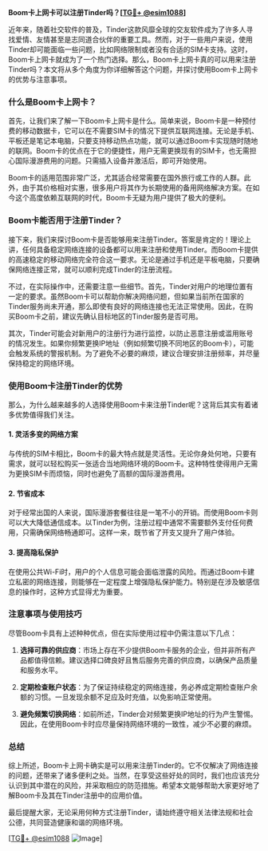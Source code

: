 **Boom卡上网卡可以注册Tinder吗？[[TG💪+ @esim1088](https://t.me/s/esim1088)]**

近年来，随着社交软件的普及，Tinder这款风靡全球的交友软件成为了许多人寻找爱情、友情甚至是志同道合伙伴的重要工具。然而，对于一些用户来说，使用Tinder却可能面临一些问题，比如网络限制或者没有合适的SIM卡支持。这时，Boom卡上网卡就成为了一个热门选择。那么，Boom卡上网卡真的可以用来注册Tinder吗？本文将从多个角度为你详细解答这个问题，并探讨使用Boom卡上网卡的优势与注意事项。

### 什么是Boom卡上网卡？

首先，让我们来了解一下Boom卡上网卡是什么。简单来说，Boom卡是一种预付费的移动数据卡，它可以在不需要SIM卡的情况下提供互联网连接。无论是手机、平板还是笔记本电脑，只要支持移动热点功能，就可以通过Boom卡实现随时随地的联网。Boom卡的优点在于它的便捷性，用户无需更换现有的SIM卡，也无需担心国际漫游费用的问题。只需插入设备并激活后，即可开始使用。

Boom卡的适用范围非常广泛，尤其适合经常需要在国外旅行或工作的人群。此外，由于其价格相对实惠，很多用户将其作为长期使用的备用网络解决方案。在如今这个高度依赖互联网的时代，Boom卡无疑为用户提供了极大的便利。

### Boom卡能否用于注册Tinder？

接下来，我们来探讨Boom卡是否能够用来注册Tinder。答案是肯定的！理论上讲，任何具备稳定网络连接的设备都可以用来注册和使用Tinder。而Boom卡提供的高速稳定的移动网络完全符合这一要求。无论是通过手机还是平板电脑，只要确保网络连接正常，就可以顺利完成Tinder的注册流程。

不过，在实际操作中，还需要注意一些细节。首先，Tinder对用户的地理位置有一定的要求。虽然Boom卡可以帮助你解决网络问题，但如果当前所在国家的Tinder服务尚未开通，那么即使有良好的网络连接也无法正常使用。因此，在购买Boom卡之前，建议先确认目标地区的Tinder服务是否可用。

其次，Tinder可能会对新用户的注册行为进行监控，以防止恶意注册或滥用账号的情况发生。如果你频繁更换IP地址（例如频繁切换不同地区的Boom卡），可能会触发系统的警报机制。为了避免不必要的麻烦，建议合理安排注册频率，并尽量保持稳定的网络环境。

### 使用Boom卡注册Tinder的优势

那么，为什么越来越多的人选择使用Boom卡来注册Tinder呢？这背后其实有着诸多优势值得我们关注。

#### 1. 灵活多变的网络方案

与传统的SIM卡相比，Boom卡的最大特点就是灵活性。无论你身处何地，只要有需求，就可以轻松购买一张适合当地网络环境的Boom卡。这种特性使得用户无需为更换SIM卡而烦恼，同时也避免了高额的国际漫游费用。

#### 2. 节省成本

对于经常出国的人来说，国际漫游套餐往往是一笔不小的开销。而使用Boom卡则可以大大降低通信成本。以Tinder为例，注册过程中通常不需要额外支付任何费用，只需确保网络畅通即可。这样一来，既节省了开支又提升了用户体验。

#### 3. 提高隐私保护

在使用公共Wi-Fi时，用户的个人信息可能会面临泄露的风险。而通过Boom卡建立私密的网络连接，则能够在一定程度上增强隐私保护能力。特别是在涉及敏感信息的操作时，这种方式显得尤为重要。

### 注意事项与使用技巧

尽管Boom卡具有上述种种优点，但在实际使用过程中仍需注意以下几点：

1. **选择可靠的供应商**：市场上存在不少提供Boom卡服务的企业，但并非所有产品都值得信赖。建议选择口碑良好且售后服务完善的供应商，以确保产品质量和服务水平。

2. **定期检查账户状态**：为了保证持续稳定的网络连接，务必养成定期检查账户余额的习惯。一旦发现余额不足应及时充值，以免影响正常使用。

3. **避免频繁切换网络**：如前所述，Tinder会对频繁更换IP地址的行为产生警惕。因此，在使用Boom卡时应尽量保持网络环境的一致性，减少不必要的麻烦。

### 总结

综上所述，Boom卡上网卡确实是可以用来注册Tinder的。它不仅解决了网络连接的问题，还带来了诸多便利之处。当然，在享受这些好处的同时，我们也应该充分认识到其中潜在的风险，并采取相应的防范措施。希望本文能够帮助大家更好地了解Boom卡及其在Tinder注册中的应用价值。

最后提醒大家，无论采用何种方式注册Tinder，请始终遵守相关法律法规和社会公德，共同营造健康和谐的网络环境。

[[TG💪+ @esim1088](https://t.me/s/esim1088) ![Image](https://i.postimg.cc/4NQfJmqS/Snipaste-2025-05-13-00-14-12.png)]